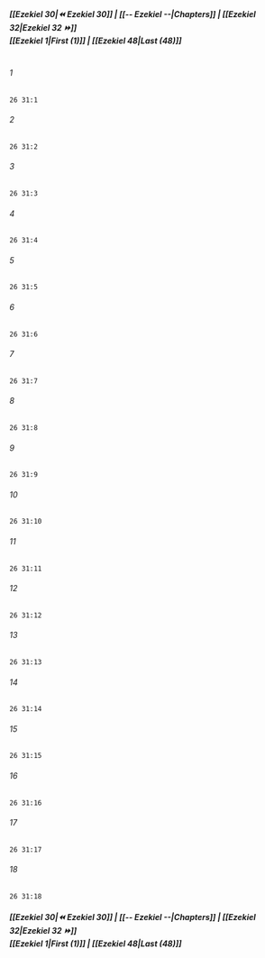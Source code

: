 
##### **[[Ezekiel 30|⏪ Ezekiel 30]] | [[-- Ezekiel --|Chapters]] | [[Ezekiel 32|Ezekiel 32 ⏩]]**<br>**[[Ezekiel 1|First (1)]] | [[Ezekiel 48|Last (48)]]**<br><br>

###### 1
``` verse
26 31:1
```
###### 2
``` verse
26 31:2
```
###### 3
``` verse
26 31:3
```
###### 4
``` verse
26 31:4
```
###### 5
``` verse
26 31:5
```
###### 6
``` verse
26 31:6
```
###### 7
``` verse
26 31:7
```
###### 8
``` verse
26 31:8
```
###### 9
``` verse
26 31:9
```
###### 10
``` verse
26 31:10
```
###### 11
``` verse
26 31:11
```
###### 12
``` verse
26 31:12
```
###### 13
``` verse
26 31:13
```
###### 14
``` verse
26 31:14
```
###### 15
``` verse
26 31:15
```
###### 16
``` verse
26 31:16
```
###### 17
``` verse
26 31:17
```
###### 18
``` verse
26 31:18
```

##### **[[Ezekiel 30|⏪ Ezekiel 30]] | [[-- Ezekiel --|Chapters]] | [[Ezekiel 32|Ezekiel 32 ⏩]]**<br>**[[Ezekiel 1|First (1)]] | [[Ezekiel 48|Last (48)]]**
